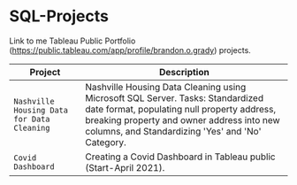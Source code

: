 # SQL-Projects
Link to me Tableau Public Portfolio (https://public.tableau.com/app/profile/brandon.o.grady) projects.

| Project | Description |
| --- | --- |
| `Nashville Housing Data for Data Cleaning` | Nashville Housing Data Cleaning using Microsoft SQL Server. Tasks: Standardized date format, populating null property address, breaking property and owner address into new columns, and Standardizing 'Yes' and 'No' Category. |
| `Covid Dashboard` | Creating a Covid Dashboard in Tableau public (Start-April 2021). |

